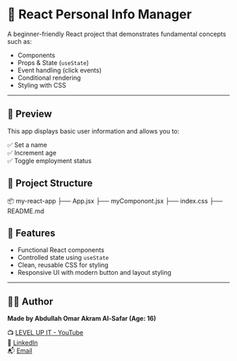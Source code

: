 # 🧠 React Personal Info Manager

A beginner-friendly React project that demonstrates fundamental concepts such as:

- Components
- Props & State (`useState`)
- Event handling (click events)
- Conditional rendering
- Styling with CSS

---

## 🚀 Preview

This app displays basic user information and allows you to:

✅ Set a name  
✅ Increment age  
✅ Toggle employment status  

## 📁 Project Structure

📦 my-react-app
├── App.jsx
├── myComponont.jsx
├── index.css
├── README.md

## 🧩 Features

- Functional React components
- Controlled state using `useState`
- Clean, reusable CSS for styling
- Responsive UI with modern button and layout styling

---

## 👨‍💻 Author

**Made by Abdullah Omar Akram Al-Safar (Age: 16)**

📺 [LEVEL UP IT - YouTube](https://www.youtube.com/@LEVEL_UP_IT)  
🔗 [LinkedIn](https://www.linkedin.com/in/abdullah-omar-2a552834b)  
📬 [Email](mailto:abodyalsafar2009@gmail.com)
